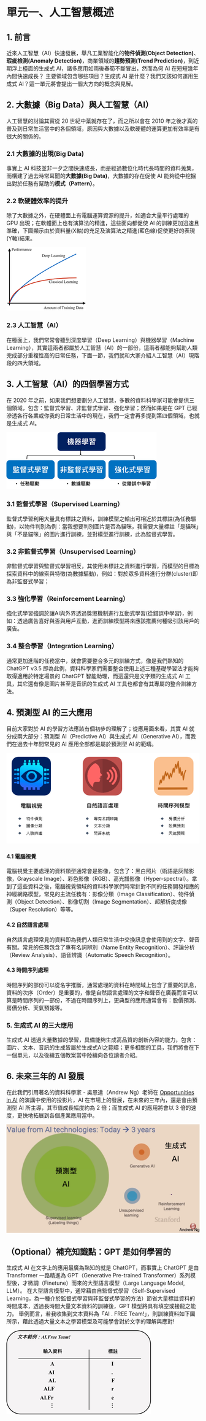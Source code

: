 # 單元一、人工智慧概述
## 1. 前言
近來人工智慧（AI）快速發展，舉凡工業智能化的**物件偵測(Object Detection)**、**瑕疵檢測(Anomaly Detection)**，商業領域的**趨勢預測(Trend Prediction)**，到近期浮上檯面的生成式 AI，諸多應用如雨後春筍不斷冒出，然而為何 AI 在短短幾年內間快速成長？ 主要領域包含哪些項目？生成式 AI 是什麼？我們又該如何運用生成式 AI？這一單元將會提出一個大方向的概念與見解。

## 2. 大數據（Big Data）與人工智慧（AI）

人工智慧的討論其實從 20 世紀中葉就存在了，而之所以會在 2010 年之後才真的普及到日常生活當中的各個領域，原因與大數據以及軟硬體的運算更加有效率是有很大的關係的。

### 2.1 大數據的出現(Big Data)
事實上 AI 科技並非一夕之間快速成長，而是經過數位化時代長時間的資料蒐集，而構建了過去時常耳聞的**大數據(Big Data)**，大數據的存在促使 AI 能夠從中挖掘出對於任務有幫助的**模式（Pattern）**。

### 2.2 軟硬體效率的提升
除了大數據之外，在硬體面上有電腦運算資源的提升，如適合大量平行處理的 GPU 出現；在軟體面上也有演算法的精進，這些面向都促使 AI 的訓練更加迅速且準確，下圖顯示由於資料量(X軸)的充足及演算法之精進(藍色線)促使更好的表現(Y軸)結果。

![圖一、資料量與演算法對於模型表現之影響。](https://github.com/AI-FREE-Team/Generative-AI-Industrial-Case-Study/blob/main/%E6%95%99%E6%A1%881%EF%BC%9A%E7%94%9F%E6%88%90%E5%BC%8FAI%E5%9F%BA%E7%A4%8E/pics/unit1/Pic1.%E8%B3%87%E6%96%99%E9%87%8F%E8%88%87%E6%BC%94%E7%AE%97%E6%B3%95%E5%B0%8D%E6%96%BC%E6%A8%A1%E5%9E%8B%E8%A1%A8%E7%8F%BE%E4%B9%8B%E5%BD%B1%E9%9F%BF.png)

### 2.3 人工智慧（AI）
在檯面上，我們常常會聽到深度學習（Deep Learning）與機器學習（Machine Learning），其實這兩者都屬於人工智慧（AI）的一部份，這兩者都能夠幫助人類完成部分重複性高的日常任務，下面一節，我們就和大家介紹人工智慧（AI）現階段的四大領域。

## 3. 人工智慧（AI）的四個學習方式
在 2020 年之前，如果我們想要劃分人工智慧，多數的資料科學家可能會提供三個領域，包含：監督式學習、非監督式學習、強化學習；然而如果是在 GPT 已經滲透各行各業或你我的日常生活中的現在，我們一定會再多提到第四個領域，也就是生成式 AI。

![圖二、機器學習主要方法](https://github.com/AI-FREE-Team/Generative-AI-Industrial-Case-Study/blob/main/%E6%95%99%E6%A1%881%EF%BC%9A%E7%94%9F%E6%88%90%E5%BC%8FAI%E5%9F%BA%E7%A4%8E/pics/unit1/Pic2.%E6%A9%9F%E5%99%A8%E5%AD%B8%E7%BF%92%E4%B8%BB%E8%A6%81%E6%96%B9%E6%B3%95.png)

### 3.1 監督式學習（Supervised Learning）
監督式學習利用大量具有標註之資料，訓練模型之輸出可相近於其標註(為任務驅動)，以物件判別為例：當我想要判別圖片是否為貓咪，我需要大量標註「是貓咪」與「不是貓咪」的圖片進行訓練，並對模型進行訓練，此為監督式學習。

### 3.2 非監督式學習（Unsupervised Learning）
非監督式學習與監督式學習相反，其使用未標註之資料進行學習，而模型的目標為探索資料中的線索與特徵(為數據驅動)，例如：對於眾多資料進行分群(cluster)即為非監督式學習；

### 3.3 強化學習（Reinforcement Learning）
強化式學習強調於讓AI與外界透過獎懲機制進行互動式學習(從錯誤中學習)，例如：透過廣告喜好與否與用戶互動，進而訓練模型將來應該推薦何種吸引該用戶的廣告。

### 3.4 整合學習（Integration Learning）
通常更加進階的任務當中，就會需要整合多元的訓練方式，像是我們熟知的 ChatGPT v3.5 即為此例，資料科學家們需要整合使用上述三種基礎學習法才能夠取得適用於特定場景的 ChatGPT 智能助理，而這還只是文字類的生成式 AI 工具，其它還有像是圖片甚至是音訊的生成式 AI 工具也都會有其專屬的整合訓練方法。

## 4. 預測型 AI 的三大應用 
目前大家對於 AI 的學習方法應該有個初步的理解了；從應用面來看，其實 AI 就分成兩大部分：預測型 AI（Predictive AI）與生成式 AI（Generative AI），而我們在過去十年間常見的 AI 應用全部都是屬於預測型 AI 的範疇。

![圖三、預測型AI三大應用](https://github.com/AI-FREE-Team/Generative-AI-Industrial-Case-Study/blob/main/%E6%95%99%E6%A1%881%EF%BC%9A%E7%94%9F%E6%88%90%E5%BC%8FAI%E5%9F%BA%E7%A4%8E/pics/unit1/Pic3.%E9%A0%90%E6%B8%AC%E5%9E%8BAI%E4%B8%89%E5%A4%A7%E6%87%89%E7%94%A8.png)

#### 4.1 電腦視覺
電腦視覺主要處理的資料類型通常會是影像，包含了：黑白照片（術語是灰階影像，Grayscale Image）、彩色影像（RGB）、高光譜影像（Hyper-spectral）。拿到了這些資料之後，電腦視覺領域的資料科學家們時常針對不同的任務開發相應的神經網路模型，常見的主流任務有：影像分類（Image Classification）、物件偵測（Object Detection）、影像切割（Image Segmentation）、超解析度成像（Super Resolution）等等。

#### 4.2 自然語言處理
自然語言處理常見的資料即為我們人類日常生活中交換訊息會使用到的文字、聲音有關。常見的任務包含了專有名詞辨別（Name Entity Recognition）、評論分析（Review Analysis）、語音辨識（Automatic Speech Recognition）。

#### 4.3 時間序列處理
時間序列的部份可以從名字推斷，通常處理的資料在時間域上包含了重要的訊息，資料的次序（Order）是重要的，像是自然語言處理的文字和聲音在廣義而言可以算是時間序列的一部份，不過在時間序列上，更典型的應用通常會有：股價預測、房價分析、天氣預報等。

### 5. 生成式 AI 的三大應用
生成式 AI 透過大量數據的學習，具備能夠生成高品質的創新內容的能力，包含：圖片、文本、音訊的生成皆屬於生成式AI之範疇；更多相關的工具，我們將會在下一個單元，以及後續五個教案當中陸續向各位讀者介紹。

## 6. 未來三年的 AI 發展
在此我們引用著名的資料科學家 - 吳恩達（Andrew Ng）老師在 [Opportunities in AI](https://www.youtube.com/watch?v=5p248yoa3oE) 的演講中使用的投影片，AI 在市場上的發展，在未來的三年內，還是會由預測型 AI 所主導，其市值成長幅度約為 2 倍；而生成式 AI 的應用將會以 3 倍的速度，更快地拓展到各個產業應用當中。

![圖四、未來3年的AI發展](https://github.com/AI-FREE-Team/Generative-AI-Industrial-Case-Study/blob/main/%E6%95%99%E6%A1%881%EF%BC%9A%E7%94%9F%E6%88%90%E5%BC%8FAI%E5%9F%BA%E7%A4%8E/pics/unit1/Pic4.%E6%9C%AA%E4%BE%863%E5%B9%B4%E7%9A%84AI%E7%99%BC%E5%B1%95.png)

## （Optional）補充知識點：GPT 是如何學習的
生成式 AI 在文字上的應用最廣為熟知的就是 ChatGPT，而事實上 ChatGPT 是由 Transformer 一路精進為 GPT（Generative Pre-trained Transformer）系列模型後，才微調（Finetune）而來的大型語言模型（Large Language Model, LLM）。
在大型語言模型中，通常藉由自監督式學習（Self-Supervised Learning，為一種介於監督式學習與非監督式學習的方法）節省大量標註資料的時間成本，透過長時間大量文本資料的訓練後，GPT 模型將具有填空或接龍之能力。
舉例而言，若我收集到文本資料為「AI . FREE Team!」，則訓練資料如下圖所示，藉此透過大量文本之學習模型及可能學會對於文字的理解與應對!

![圖五、GPT透過文本學習](https://github.com/AI-FREE-Team/Generative-AI-Industrial-Case-Study/blob/main/%E6%95%99%E6%A1%881%EF%BC%9A%E7%94%9F%E6%88%90%E5%BC%8FAI%E5%9F%BA%E7%A4%8E/pics/unit1/Pic5.GPT%E9%80%8F%E9%81%8E%E6%96%87%E6%9C%AC%E5%AD%B8%E7%BF%92.png)